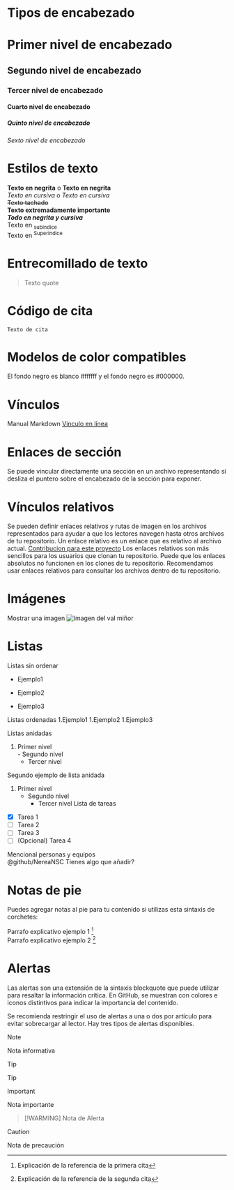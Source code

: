 # Tipos de encabezado
  # Primer nivel de encabezado
  ## Segundo nivel de encabezado
  ### Tercer nivel de encabezado
  #### Cuarto nivel de encabezado
  ##### Quinto nivel de encabezado
  ###### Sexto nivel de encabezado

# Estilos de texto 
  **Texto en negrita** o __Texto en negrita__  
  *Texto en cursiva* o _Texto en cursiva_  
  ~~Texto tachado~~  
  **Texto __extremadamente__ importante**   
  ***Todo en negrita y cursiva***  
  Texto en <sub>subindice</sub>  
  Texto en <sup>Superindice</sup>  

# Entrecomillado de texto 
  > Texto quote

# Código de cita
  `Texto de cita`

# Modelos de color compatibles
  El fondo negro es blanco #ffffff   y el fondo negro es #000000. 

# Vínculos 
  Manual Markdown [Vinculo en línea](https://github.com/NereaNSC/DAW/edit/main/Java.md)

# Enlaces de sección
  Se puede vincular directamente una sección en un archivo representando si desliza el puntero sobre el encabezado de la sección para exponer. 

# Vínculos relativos
  Se pueden definir enlaces relativos y rutas de imagen en los archivos representados para ayudar a que los lectores navegen hasta otros archivos de tu repositorio. 
  Un enlace relativo es un enlace que es relativo al archivo actual. 
  [Contribucion para este proyecto](docs/Contribucion.md)
  Los enlaces relativos son más sencillos para los usuarios que clonan tu repositorio. Puede que los enlaces absolutos no funcionen en los clones de tu repositorio. Recomendamos usar enlaces relativos para consultar los archivos dentro de tu repositorio.

# Imágenes 
  Mostrar una imagen ![Imagen del val miñor](https://myoctocat.com/assets/images/base-octocat.svg)

# Listas
  Listas sin ordenar
  - Ejemplo1 
  + Ejemplo2 
  * Ejemplo3

Listas ordenadas
  1.Ejemplo1
  1.Ejemplo2
  1.Ejemplo3

Listas anidadas
  1. Primer nivel  
    - Segundo nivel  
      - Tercer nivel

Segundo ejemplo de lista anidada
  1. Primer nivel
      - Segundo nivel
         - Tercer nivel
Lista de tareas
  - [x] Tarea 1
  - [ ] Tarea 2
  - [ ] Tarea 3 
  - [ ] \(Opcional) Tarea 4 

Mencional personas y equipos  
  @github/NereaNSC   Tienes algo que añadir? 

# Notas de pie
  Puedes agregar notas al pie para tu contenido si utilizas esta sintaxis de corchetes:
    
  Parrafo explicativo ejemplo 1 [^1]  
  Parrafo explicativo ejemplo 2 [^2]

  [^1]: Explicación de la referencia de la primera cita 
  [^2]: Explicación de la referencia de la segunda cita

# Alertas
  Las alertas son una extensión de la sintaxis blockquote que puede utilizar para resaltar la información crítica. En GitHub, se muestran con colores e iconos distintivos para indicar la importancia del contenido.

  Se recomienda restringir el uso de alertas a una o dos por artículo para evitar sobrecargar al lector.  Hay tres tipos de alertas disponibles.

  > [!NOTE]
  > Nota informativa

  > [!TIP]
  > Tip   
  
  > [!IMPORTANT]
  > Nota importante
  
  > [!WARMING]
  > Nota de Alerta

  > [!CAUTION]
  > Nota de precaución     


  




  

